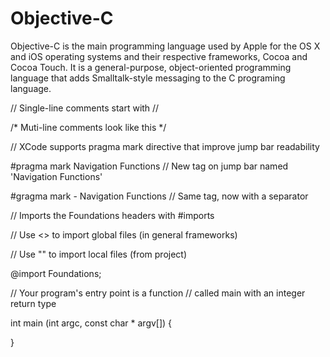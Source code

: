 Objective-C
==============

Objective-C is the main programming language used by Apple for the OS X and iOS operating systems and their respective frameworks, Cocoa and Cocoa Touch. It is a general-purpose, object-oriented programming language that adds Smalltalk-style messaging to the C programing language.

// Single-line comments start with //

/*
Muti-line comments look like this
*/

// XCode supports pragma mark directive that improve jump bar readability

#pragma mark Navigation Functions // New tag on jump bar named 'Navigation Functions'

#gragma mark - Navigation Functions // Same tag, now with a separator

// Imports the Foundations headers with #imports

// Use <> to import global files (in general frameworks)

// Use "" to import local files (from project)

@import Foundations;

// Your program's entry point is a function // called main with an integer return type

int main (int argc, const char * argv[])
{
  
}
